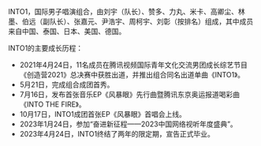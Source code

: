 INTO1，国际男子唱演组合，由刘宇（队长）、赞多、力丸、米卡、高卿尘、林墨、伯远（副队长）、张嘉元、尹浩宇、周柯宇、刘彰（按排名）组成，其中成员来自中国、泰国、日本、美国、德国。

INTO1的主要成长历程：
- 2021年4月24日，11名成员在腾讯视频国际青年文化交流男团成长综艺节目《创造营2021》总决赛中获胜出道，并推出组合同名出道单曲《INTO1》。
- 5月21日，完成组合成团首秀。
- 7月16日，发布首张音乐EP《风暴眼》先行曲暨腾讯东京奥运报道喝彩曲《INTO THE FIRE》。
- 10月17日，INTO1成团首张EP《风暴眼》首唱会上线。
- 2023年1月24日，参加“奋进新征程——2023中国网络视听年度盛典”。
- 2023年4月24日，INTO1终结了两年的限定期，宣告正式毕业。
